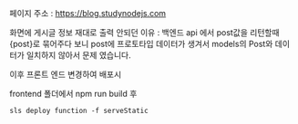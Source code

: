 페이지 주소 : https://blog.studynodejs.com

화면에 게시글 정보 재대로 출력 안되던 이유 : 백엔드 api 에서 post값을 리턴할때 {post}로 묶어주다 보니 post에 프로토타입 데이터가 생겨서 models의 Post와 데이터가 일치하지 않아서 문제 였습니다.

이후 프론트 엔드 변경하여 배포시

frontend 폴더에서 npm run build 후
```
sls deploy function -f serveStatic
```


